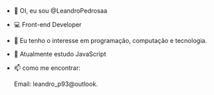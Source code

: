 - 👋 OI, eu sou @LeandroPedrosaa
- 💻 Front-end Developer
- 🔭 Eu tenho o interesse em programação, computação e tecnologia.
- 🌱 Atualmente estudo JavaScript
- 📫 como me encontrar:

   Email: leandro_p93@outlook.
<!---
LeandroPedrosaa/LeandroPedrosaa is a ✨ special ✨ repository because its `README.md` (this file) appears on your GitHub profile.
You can click the Preview link to take a look at your changes.
--->
